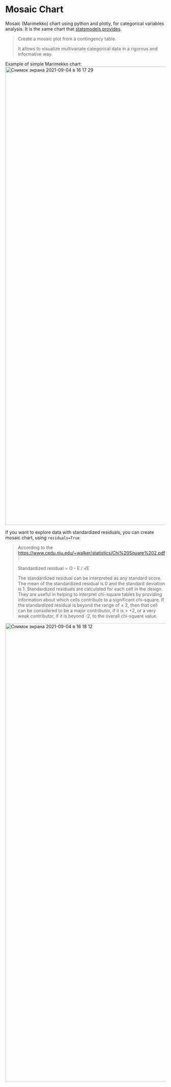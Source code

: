 # Mosaic Chart 
Mosaic (Marimekko) chart using python and plotly, for categorical variables analysis.
It is the same chart that [statsmodels provides](https://www.statsmodels.org/stable/generated/statsmodels.graphics.mosaicplot.mosaic.html).
> Create a mosaic plot from a contingency table.
>
> It allows to visualize multivariate categorical data in a rigorous and informative way.


Example of simple Marimekko chart:
<img width="1440" alt="Снимок экрана 2021-09-04 в 16 17 29" src="https://user-images.githubusercontent.com/7578492/132095857-04c3671d-e478-484f-847f-92e6d15e59a8.png">

If you want to explore data with standardized residuals, you can create mosaic chart, using `residuals=True`




> According to the https://www.cedu.niu.edu/~walker/statistics/Chi%20Square%202.pdf:
> 
> Standardized residual = O - E / √E
> 
> The standardized residual can be interpreted as any standard score. The mean of the
standardized residual is 0 and the standard deviation is 1. Standardized residuals are
calculated for each cell in the design. They are useful in helping to interpret chi-square
tables by providing information about which cells contribute to a significant chi-square. 
If the standardized residual is beyond the range of ± 2, then that cell can be considered to
be a major contributor, if it is > +2, or a very weak contributor, if it is beyond -2, to the
overall chi-square value.
<img width="1440" alt="Снимок экрана 2021-09-04 в 16 18 12" src="https://user-images.githubusercontent.com/7578492/132095866-b01c9e77-2ea3-463c-9602-319c2700dabe.png">




